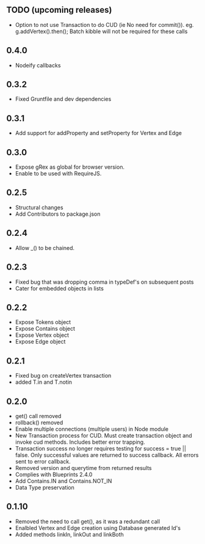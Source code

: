 ## TODO (upcoming releases)
- Option to not use Transaction to do CUD (ie No need for commit()). eg. g.addVertex().then(); Batch kibble will not be required for these calls

## 0.4.0
- Nodeify callbacks

## 0.3.2
- Fixed Gruntfile and dev dependencies

## 0.3.1
- Add support for addProperty and setProperty for Vertex and Edge

## 0.3.0
- Expose gRex as global for browser version.
- Enable to be used with RequireJS.

## 0.2.5
- Structural changes
- Add Contributors to package.json

## 0.2.4
- Allow _() to be chained.

## 0.2.3
- Fixed bug that was dropping comma in typeDef's on subsequent posts
- Cater for embedded objects in lists

## 0.2.2
- Expose Tokens object
- Expose Contains object
- Expose Vertex object
- Expose Edge object

## 0.2.1
- Fixed bug on createVertex transaction
- added T.in and T.notin
 
## 0.2.0

 - get() call removed
 - rollback() removed
 - Enable multiple connections (multiple users) in Node module
 - New Transaction process for CUD. Must create transaction object and invoke cud methods. Includes better error trapping.
 - Transaction success no longer requires testing for success = true || false. Only successful values are returned to success callback. All errors sent to error callback.
 - Removed version and querytime from returned results
 - Complies with Blueprints 2.4.0
 - Add Contains.IN and Contains.NOT_IN
 - Data Type preservation

## 0.1.10

 - Removed the need to call get(), as it was a redundant call
 - Enalbled Vertex and Edge creation using Database generated Id's
 - Added methods linkIn, linkOut and linkBoth


